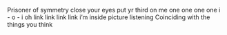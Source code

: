 Prisoner of symmetry
close your eyes
put yr third on me
one one one one
i - o - i
oh link link link link
i’m inside
picture listening 
Coinciding with 
the things you think
